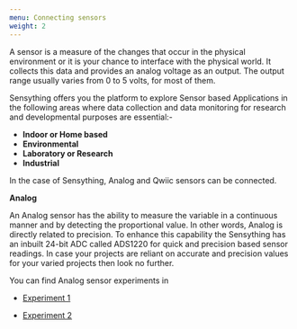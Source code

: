 ```yaml
---
menu: Connecting sensors
weight: 2
---
```


A sensor is a measure of the changes that occur in the physical environment or it is your chance to interface with the physical world. It collects this data and provides an analog voltage as an output. The output range usually varies from 0 to 5 volts, for most of them.

Sensything offers you the platform to explore Sensor based Applications in the following areas where data collection and data monitoring for research and developmental purposes are essential:-

- **Indoor or Home based**
- **Environmental**
- **Laboratory or Research**
- **Industrial**

In the case of Sensything, Analog and Qwiic sensors can be connected.

**Analog**

An Analog sensor has the ability to measure the variable in a continuous manner and by detecting the proportional value. In other words, Analog is directly related to precision. To enhance this capability the Sensything has an inbuilt 24-bit ADC called ADS1220 for quick and precision based sensor readings. In case your projects are reliant on accurate and precision values for your varied projects then look no further.

You can find Analog sensor experiments in

- [Experiment 1](https://sensything.protocentral.com/1-alcohol-sensor.html)

- [Experiment 2](https://sensything.protocentral.com/2-etape.html)


